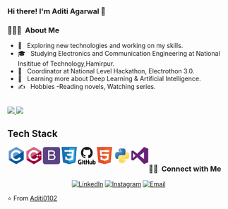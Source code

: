 ### Hi there! I'm Aditi Agarwal 👋

<h3> 👨🏻‍💻 &nbsp;About Me </h3>

- 🤔 &nbsp; Exploring new technologies and working on my skills.
- 🎓 &nbsp; Studying Electronics and Communication Engineering at National Insititue of Technology,Hamirpur.
- 💼 &nbsp; Coordinator at National Level Hackathon, Electrothon 3.0.
- 🌱 &nbsp; Learning more about Deep Learning & Artificial Intelligence.
- ✍️ &nbsp;  Hobbies -Reading novels, Watching series.

 
<br/>

<a href="https://github.com/Aditi0102">
  <img height="180em" src="https://github-readme-stats.vercel.app/api?username=Aditi0102&theme=buefy&show_icons=true" />
  <img height="180em" src="https://github-readme-stats.vercel.app/api/top-langs/?username=Aditi0102&theme=buefy&layout=compact" />
</a>

<br/>

## Tech Stack

[<img align = "left" width = "40px" height = "40px" src = "https://github.com/devicons/devicon/blob/master/icons/c/c-original.svg"/>]()
[<img align = "left" width = "40px" height = "40px" src = "https://github.com/devicons/devicon/blob/master/icons/cplusplus/cplusplus-original.svg"/>]()
[<img align = "left" width = "40px" height = "40px" src = "https://github.com/devicons/devicon/blob/master/icons/bootstrap/bootstrap-plain.svg"/>]()
[<img align = "left" width = "40px" height = "40px" src = "https://github.com/devicons/devicon/blob/master/icons/css3/css3-original.svg"/>]()
[<img align = "left" width = "40px" height = "40px" src = "https://github.com/devicons/devicon/blob/master/icons/github/github-original-wordmark.svg"/>]()
[<img align = "left" width = "40px" height = "40px" src = "https://github.com/devicons/devicon/blob/master/icons/html5/html5-original.svg"/>]()
[<img align = "left" width = "40px" height = "40px" src = "https://github.com/devicons/devicon/blob/master/icons/python/python-original.svg"/>]()
[<img align = "left" width = "40px" height = "40px" src = "https://github.com/devicons/devicon/blob/master/icons/visualstudio/visualstudio-plain.svg"/>]()

<br/>

<h3> 🤝🏻 &nbsp;Connect with Me </h3>

<p align="center">
<a href="https://www.linkedin.com/in/aditi0102/"><img alt="LinkedIn" src="https://img.shields.io/badge/LinkedIn-aditi0102-blue?style=flat-square&logo=linkedin"></a> 
<a href="https://www.instagram.com/aditi_agrawal_20/"><img alt="Instagram" src="https://img.shields.io/badge/Instagram-aditi_agrawal_20-blue?style=flat-square&logo=instagram"></a>	 
<a href="mailto:aditiagrawal001@gmail.com"><img alt="Email" src="https://img.shields.io/badge/Email-aditiagrawal1001@gmail.com-blue?style=flat-square&logo=gmail"></a>

⭐️ From [Aditi0102](https://github.com/Aditi0102)
 
 

<!--
**Aditi0102/Aditi0102** is a ✨ _special_ ✨ repository because its `README.md` (this file) appears on your GitHub profile.


